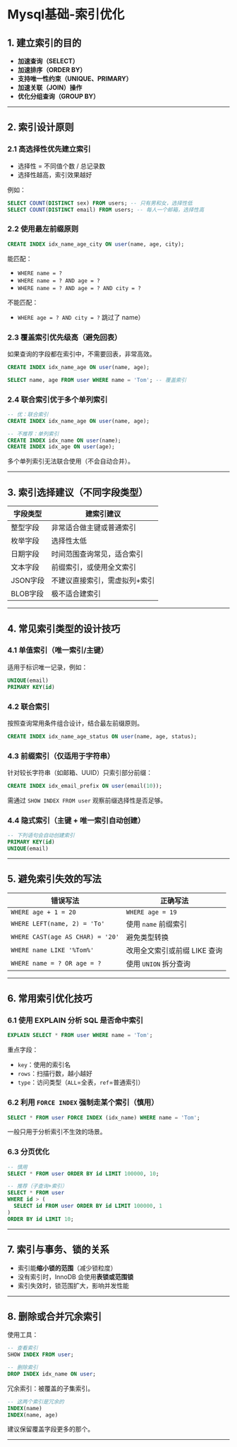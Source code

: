 # Mysql基础-索引优化

## 1. 建立索引的目的

- **加速查询（SELECT）**
- **加速排序（ORDER BY）**
- **支持唯一性约束（UNIQUE、PRIMARY）**
- **加速关联（JOIN）操作**
- **优化分组查询（GROUP BY）**

---

## 2. 索引设计原则

### 2.1 高选择性优先建立索引

- 选择性 = 不同值个数 / 总记录数
- 选择性越高，索引效果越好

例如：

```sql
SELECT COUNT(DISTINCT sex) FROM users; -- 只有男和女，选择性低
SELECT COUNT(DISTINCT email) FROM users; -- 每人一个邮箱，选择性高
```

### 2.2 使用最左前缀原则

```sql
CREATE INDEX idx_name_age_city ON user(name, age, city);
```

能匹配：

- `WHERE name = ?`
- `WHERE name = ? AND age = ?`
- `WHERE name = ? AND age = ? AND city = ?`

不能匹配：

- `WHERE age = ? AND city = ?` 跳过了 name）

### 2.3 覆盖索引优先级高（避免回表）

如果查询的字段都在索引中，不需要回表，非常高效。

```sql
CREATE INDEX idx_name_age ON user(name, age);

SELECT name, age FROM user WHERE name = 'Tom'; -- 覆盖索引
```

### 2.4 联合索引优于多个单列索引

```sql
-- 优：联合索引
CREATE INDEX idx_name_age ON user(name, age);

-- 不推荐：单列索引
CREATE INDEX idx_name ON user(name);
CREATE INDEX idx_age ON user(age);
```

多个单列索引无法联合使用（不会自动合并）。

---

## 3. 索引选择建议（不同字段类型）

| 字段类型     | 建索引建议             |
|--------------|------------------------|
| 整型字段     | 非常适合做主键或普通索引    |
| 枚举字段     | 选择性太低             |
| 日期字段     | 时间范围查询常见，适合索引   |
| 文本字段     | 前缀索引，或使用全文索引    |
| JSON字段     | 不建议直接索引，需虚拟列+索引 |
| BLOB字段     | 极不适合建索引           |

---

## 4. 常见索引类型的设计技巧

### 4.1 单值索引（唯一索引/主键）

适用于标识唯一记录，例如：

```sql
UNIQUE(email)
PRIMARY KEY(id)
```

### 4.2 联合索引

按照查询常用条件组合设计，结合最左前缀原则。

```sql
CREATE INDEX idx_name_age_status ON user(name, age, status);
```

### 4.3 前缀索引（仅适用于字符串）

针对较长字符串（如邮箱、UUID）只索引部分前缀：

```sql
CREATE INDEX idx_email_prefix ON user(email(10));
```

需通过 `SHOW INDEX FROM user` 观察前缀选择性是否足够。

### 4.4 隐式索引（主键 + 唯一索引自动创建）

```sql
-- 下列语句会自动创建索引
PRIMARY KEY(id)
UNIQUE(email)
```

---

## 5. 避免索引失效的写法

| 错误写法                            | 正确写法                      |
|-------------------------------------|-------------------------------|
| `WHERE age + 1 = 20`               | `WHERE age = 19`              |
| `WHERE LEFT(name, 2) = 'To'`       | 使用 `name` 前缀索引          |
| `WHERE CAST(age AS CHAR) = '20'`  | 避免类型转换                  |
| `WHERE name LIKE '%Tom%'`         | 改用全文索引或前缀 LIKE 查询  |
| `WHERE name = ? OR age = ?`       | 使用 `UNION` 拆分查询         |

---

## 6. 常用索引优化技巧

### 6.1 使用 EXPLAIN 分析 SQL 是否命中索引

```sql
EXPLAIN SELECT * FROM user WHERE name = 'Tom';
```

重点字段：

- `key`：使用的索引名
- `rows`：扫描行数，越小越好
- `type`：访问类型（`ALL`=全表，`ref`=普通索引）

### 6.2 利用 `FORCE INDEX` 强制走某个索引（慎用）

```sql
SELECT * FROM user FORCE INDEX (idx_name) WHERE name = 'Tom';
```

一般只用于分析索引不生效的场景。

### 6.3 分页优化

```sql
-- 慎用
SELECT * FROM user ORDER BY id LIMIT 100000, 10;

-- 推荐（子查询+索引）
SELECT * FROM user 
WHERE id > (
  SELECT id FROM user ORDER BY id LIMIT 100000, 1
)
ORDER BY id LIMIT 10;
```

---

## 7. 索引与事务、锁的关系

- 索引能**缩小锁的范围**（减少锁粒度）
- 没有索引时，InnoDB 会使用**表锁或范围锁**
- 索引失效时，锁范围扩大，影响并发性能

---

## 8. 删除或合并冗余索引

使用工具：

```sql
-- 查看索引
SHOW INDEX FROM user;

-- 删除索引
DROP INDEX idx_name ON user;
```

冗余索引：被覆盖的子集索引。

```sql
-- 这两个索引是冗余的
INDEX(name)
INDEX(name, age)
```

建议保留覆盖字段更多的那个。

---

